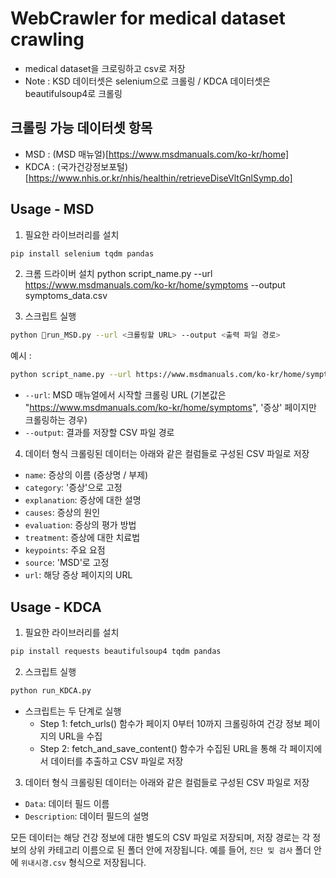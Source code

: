 # WebCrawler for medical dataset crawling
- medical dataset을 크로링하고 csv로 저장
- Note : KSD 데이터셋은 selenium으로 크롤링 / KDCA 데이터셋은 beautifulsoup4로 크롤링 
  
## 크롤링 가능 데이터셋 항목
- MSD : (MSD 매뉴얼)[https://www.msdmanuals.com/ko-kr/home]
- KDCA : (국가건강정보포털)[https://www.nhis.or.kr/nhis/healthin/retrieveDiseVltGnlSymp.do]

## Usage - MSD
1. 필요한 라이브러리를 설치
```bash
pip install selenium tqdm pandas
```
2. 크롬 드라이버 설치
python script_name.py --url https://www.msdmanuals.com/ko-kr/home/symptoms --output symptoms_data.csv

3. 스크립트 실행
```bash
python run_MSD.py --url <크롤링할 URL> --output <출력 파일 경로>
```
예시 :
```bash
python script_name.py --url https://www.msdmanuals.com/ko-kr/home/symptoms --output symptoms_data.csv
```
- `--url`: MSD 매뉴얼에서 시작할 크롤링 URL (기본값은 "https://www.msdmanuals.com/ko-kr/home/symptoms", '증상' 페이지만 크롤링하는 경우)
- `--output`: 결과를 저장할 CSV 파일 경로

4. 데이터 형식
크롤링된 데이터는 아래와 같은 컬럼들로 구성된 CSV 파일로 저장

- `name`: 증상의 이름 (증상명 / 부제)
- `category`: '증상'으로 고정
- `explanation`: 증상에 대한 설명
- `causes`: 증상의 원인
- `evaluation`: 증상의 평가 방법
- `treatment`: 증상에 대한 치료법
- `keypoints`: 주요 요점
- `source`: 'MSD'로 고정
- `url`: 해당 증상 페이지의 URL

## Usage - KDCA
1. 필요한 라이브러리를 설치
```bash
pip install requests beautifulsoup4 tqdm pandas
```
2. 스크립트 실행
```bash
python run_KDCA.py
```
- 스크립트는 두 단계로 실행
    - Step 1: fetch_urls() 함수가 페이지 0부터 10까지 크롤링하여 건강 정보 페이지의 URL을 수집
    - Step 2: fetch_and_save_content() 함수가 수집된 URL을 통해 각 페이지에서 데이터를 추출하고 CSV 파일로 저장

3. 데이터 형식
크롤링된 데이터는 아래와 같은 컬럼들로 구성된 CSV 파일로 저장
- `Data`: 데이터 필드 이름
- `Description`: 데이터 필드의 설명

  
모든 데이터는 해당 건강 정보에 대한 별도의 CSV 파일로 저장되며, 저장 경로는 각 정보의 상위 카테고리 이름으로 된 폴더 안에 저장됩니다.
예를 들어, `진단 및 검사` 폴더 안에 `위내시경.csv` 형식으로 저장됩니다.
